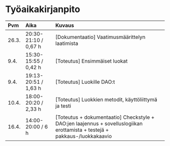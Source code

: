 # Työaikakirjanpito

| Pvm  | Aika   | Kuvaus |
| :--- | :----- | :----- |
| 26.3. | 20:30-21:10 / 0,67 h | [Dokumentaatio] Vaatimusmäärittelyn laatimista |
| 9.4. | 15:30-15:55 / 0,42 h | [Toteutus] Ensimmäiset luokat |
| 9.4. | 19:13-20:51 / 1,63 h | [Toteutus] Luokille DAO:t |
| 10.4. | 18:00-20:20 / 2,33 h | [Toteutus] Luokkien metodit, käyttöliittymä ja testi |
| 16.4. | 14:00-20:00 / 6 h | [Toteutus + dokumentaatio] Checkstyle + DAO:jen laajennus + sovelluslogiikan erottamista + testejä + pakkaus-/luokkakaavio |

